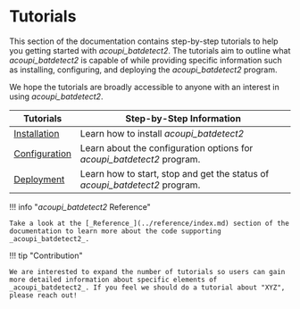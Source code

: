 # Tutorials

This section of the documentation contains step-by-step tutorials to help you getting started with _acoupi_batdetect2_.
The tutorials aim to outline what _acoupi_batdetect2_ is capable of while providing specific information such as installing, configuring, and deploying the _acoupi_batdetect2_ program.

We hope the tutorials are broadly accessible to anyone with an interest in using _acoupi_batdetect2_.

<div class="md-table">
  <table>
    <thead>
      <tr>
        <th>
          <strong>Tutorials</strong>
        </th>
        <th>Step-by-Step Information</th>
      </tr>
    </thead>
    <tbody>
      <tr>
        <td>
          <a href="Installation">Installation</a>
        </td>
        <td>Learn how to install <i>acoupi_batdetect2</i></td>
      </tr>
      <tr>
        <td>
          <a href="Configuration">Configuration</a>
        </td>
        <td>Learn about the configuration options for <i>acoupi_batdetect2</i> program.</td>
      </tr>
      <tr>
        <td>
          <a href="Deployment">Deployment</a>
        </td>
        <td>Learn how to start, stop and get the status of <i>acoupi_batdetect2</i> program.</td>
      </tr>
    </tbody>
  </table>
</div>

!!! info "_acoupi_batdetect2_ Reference"

    Take a look at the [_Reference_](../reference/index.md) section of the documentation to learn more about the code supporting _acoupi_batdetect2_.

!!! tip "Contribution"

    We are interested to expand the number of tutorials so users can gain more detailed information about specific elements of _acoupi_batdetect2_. If you feel we should do a tutorial about "XYZ", please reach out!
